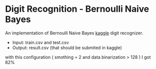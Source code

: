 
# Digit Recognition - Bernoulli Naive Bayes
An implementation of Bernoulli Naive Bayes [kaggle](https://www.kaggle.com/c/digit-recognizer/submit) digit recognizer.

- Input: train.csv and test.csv
- Output: result.csv (that should be submited in kaggle)

with this configuration ( smothing = 2 and data binarization > 128 ) I got 82%
